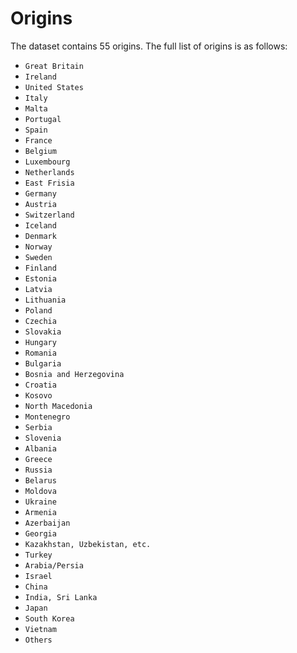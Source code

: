 # Origins

The dataset contains 55 origins. The full list of origins is as follows:

- `Great Britain`
- `Ireland`
- `United States`
- `Italy`
- `Malta`
- `Portugal`
- `Spain`
- `France`
- `Belgium`
- `Luxembourg`
- `Netherlands`
- `East Frisia`
- `Germany`
- `Austria`
- `Switzerland`
- `Iceland`
- `Denmark`
- `Norway`
- `Sweden`
- `Finland`
- `Estonia`
- `Latvia`
- `Lithuania`
- `Poland`
- `Czechia`
- `Slovakia`
- `Hungary`
- `Romania`
- `Bulgaria`
- `Bosnia and Herzegovina`
- `Croatia`
- `Kosovo`
- `North Macedonia`
- `Montenegro`
- `Serbia`
- `Slovenia`
- `Albania`
- `Greece`
- `Russia`
- `Belarus`
- `Moldova`
- `Ukraine`
- `Armenia`
- `Azerbaijan`
- `Georgia`
- `Kazakhstan, Uzbekistan, etc.`
- `Turkey`
- `Arabia/Persia`
- `Israel`
- `China`
- `India, Sri Lanka`
- `Japan`
- `South Korea`
- `Vietnam`
- `Others`
